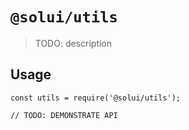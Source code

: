 # `@solui/utils`

> TODO: description

## Usage

```
const utils = require('@solui/utils');

// TODO: DEMONSTRATE API
```
